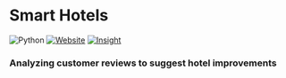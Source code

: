 # Smart Hotels


![Python](https://img.shields.io/badge/python-v3.6+-blue.svg) [![Website](https://img.shields.io/badge/smarthotels-Active-green.svg)](http://www.smarthotels.city) [![Insight](https://img.shields.io/badge/InsightProject-True-lightgrey.svg)](https://www.insightdatascience.com/)


### Analyzing customer reviews to suggest hotel improvements
